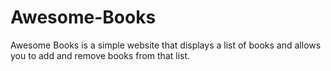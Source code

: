 # Awesome-Books
Awesome Books is a simple website that displays a list of books and allows you to add and remove books from that list.

